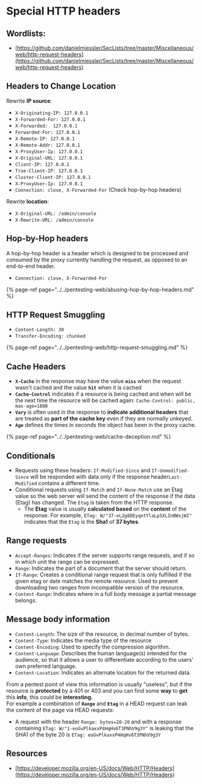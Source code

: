 # Special HTTP headers

## Wordlists:

* [https://github.com/danielmiessler/SecLists/tree/master/Miscellaneous/web/http-request-headers](https://github.com/danielmiessler/SecLists/tree/master/Miscellaneous/web/http-request-headers)

## Headers to Change Location

Rewrite **IP source**:

* `X-Originating-IP: 127.0.0.1` 
* `X-Forwarded-For: 127.0.0.1`
* `X-Forwarded:  127.0.0.1`
* `Forwarded-For: 127.0.0.1`
* `X-Remote-IP: 127.0.0.1` 
* `X-Remote-Addr: 127.0.0.1`
* `X-ProxyUser-Ip: 127.0.0.1`
* `X-Original-URL: 127.0.0.1`
* `Client-IP: 127.0.0.1`
* `True-Client-IP: 127.0.0.1`
* `Cluster-Client-IP: 127.0.0.1`
* `X-ProxyUser-Ip: 127.0.0.1`
* `Connection: close, X-Forwarded-For` \(Check hop-by-hop headers\)

Rewrite **location**:

* `X-Original-URL: /admin/console`
* `X-Rewrite-URL: /admin/console`

## Hop-by-Hop headers

A hop-by-hop header is a header which is designed to be processed and consumed by the proxy currently handling the request, as opposed to an end-to-end header.

* `Connection: close, X-Forwarded-For`

{% page-ref page="../../pentesting-web/abusing-hop-by-hop-headers.md" %}

## HTTP Request Smuggling

* `Content-Length: 30`
* `Transfer-Encoding: chunked`

{% page-ref page="../../pentesting-web/http-request-smuggling.md" %}

## Cache Headers

* **`X-Cache`** in the response may have the value **`miss`** when the request wasn't cached and the value **`hit`** when it is cached
* **`Cache-Control`** indicates if a resource is being cached and when will be the next time the resource will be cached again: `Cache-Control: public, max-age=1800`
*  **`Vary`** is often used in the response to **indicate additional headers** that are treated as **part of the cache key** even if they are normally unkeyed.
* **`Age`** defines the times in seconds the object has been in the proxy cache.

{% page-ref page="../../pentesting-web/cache-deception.md" %}

## Conditionals

* Requests using these headers: `If-Modified-Since` and `If-Unmodified-Since` will be responded with data only if the response header`Last-Modified` contains a different time.
* Conditional requests using `If-Match` and `If-None-Match` use an Etag value so the web server will send the content of the response if the data \(Etag\) has changed. The `Etag` is taken from the HTTP response.
  * The **Etag** value is usually **calculated based** on the **content** of the response. For example, `ETag: W/"37-eL2g8DEyqntYlaLp5XLInBWsjWI"` indicates that the `Etag` is the **Sha1** of **37 bytes**.

## Range requests

* `Accept-Ranges`: Indicates if the server supports range requests, and if so in which unit the range can be expressed.
* `Range`: Indicates the part of a document that the server should return.
* `If-Range`: Creates a conditional range request that is only fulfilled if the given etag or date matches the remote resource. Used to prevent downloading two ranges from incompatible version of the resource.
* `Content-Range`: Indicates where in a full body message a partial message belongs.

## Message body information

* `Content-Length`**:** The size of the resource, in decimal number of bytes.
* `Content-Type`: Indicates the media type of the resource
* `Content-Encoding`: Used to specify the compression algorithm.
* `Content-Language`: Describes the human language\(s\) intended for the audience, so that it allows a user to differentiate according to the users' own preferred language.
* `Content-Location`: Indicates an alternate location for the returned data.

From a pentest point of view this information is usually "useless", but if the resource is **protected** by a 401 or 403 and you can find some **way** to **get** this **info**, this could be **interesting.**   
For example a combination of **`Range`** and **`Etag`** in a HEAD request can leak the content of the page via HEAD requests:

* A request with the header `Range: bytes=20-20` and with a response containing `ETag: W/"1-eoGvPlkaxxP4HqHv6T3PNhV9g3Y"` is leaking that the SHA1 of the byte 20 is `ETag: eoGvPlkaxxP4HqHv6T3PNhV9g3Y`

## Resources

* [https://developer.mozilla.org/en-US/docs/Web/HTTP/Headers](https://developer.mozilla.org/en-US/docs/Web/HTTP/Headers)

